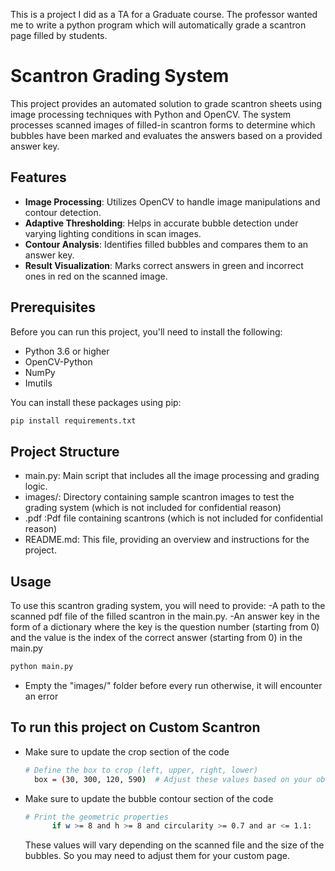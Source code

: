 This is a project I did as a TA for a Graduate course. The professor wanted me to write a python program which will automatically grade a scantron page filled by students.
# Scantron Grading System

This project provides an automated solution to grade scantron sheets using image processing techniques with Python and OpenCV. The system processes scanned images of filled-in scantron forms to determine which bubbles have been marked and evaluates the answers based on a provided answer key.

## Features

- **Image Processing**: Utilizes OpenCV to handle image manipulations and contour detection.
- **Adaptive Thresholding**: Helps in accurate bubble detection under varying lighting conditions in scan images.
- **Contour Analysis**: Identifies filled bubbles and compares them to an answer key.
- **Result Visualization**: Marks correct answers in green and incorrect ones in red on the scanned image.

## Prerequisites

Before you can run this project, you'll need to install the following:

- Python 3.6 or higher
- OpenCV-Python
- NumPy
- Imutils

You can install these packages using pip:

```bash
pip install requirements.txt
```
## Project Structure
- main.py: Main script that includes all the image processing and grading logic.
- images/: Directory containing sample scantron images to test the grading system (which is not included for confidential reason)
- .pdf :Pdf file containing scantrons (which is not included for confidential reason)
- README.md: This file, providing an overview and instructions for the project.

## Usage
To use this scantron grading system, you will need to provide:
-A path to the scanned pdf file of the filled scantron in the main.py.
-An answer key in the form of a dictionary where the key is the question number (starting from 0) and the value is the index of the correct answer (starting from 0) in the main.py
```bash
python main.py
```
- Empty the "images/" folder before every run otherwise, it will encounter an error
  
## To run this project on Custom Scantron
- Make sure to update the crop section of the code
  ```bash
  # Define the box to crop (left, upper, right, lower)
    box = (30, 300, 120, 590)  # Adjust these values based on your observation
  ```
- Make sure to update the bubble contour section of the code
  ```bash
  # Print the geometric properties
        if w >= 8 and h >= 8 and circularity >= 0.7 and ar <= 1.1:
  ```
  These values will vary depending on the scanned file and the size of the bubbles. So you may need to adjust them for your custom page.
  
